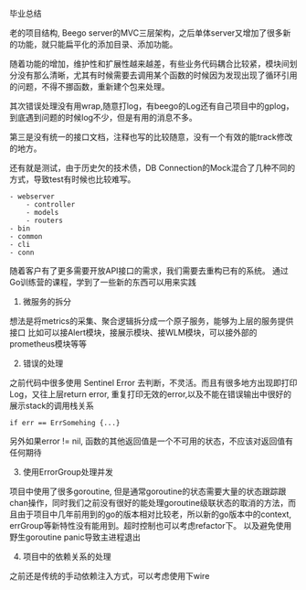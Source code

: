 毕业总结

老的项目结构, Beego server的MVC三层架构，之后单体server又增加了很多新的功能，就只能扁平化的添加目录、添加功能。

随着功能的增加，维护性和扩展性越来越差，有些业务代码耦合比较紧，模块间划分没有那么清晰，尤其有时候需要去调用某个函数的时候因为发现出现了循环引用的问题，不得不挪函数，重新建个包来处理。

其次错误处理没有用wrap,随意打log，有beego的Log还有自己项目中的gplog，到底遇到问题的时候log不少，但是有用的消息不多。

第三是没有统一的接口文档，注释也写的比较随意，没有一个有效的能track修改的地方。

还有就是测试，由于历史欠的技术债，DB Connection的Mock混合了几种不同的方式，导致test有时候也比较难写。

```
- webserver
    - controller
    - models
    - routers
- bin
- common
- cli
- conn
```
随着客户有了更多需要开放API接口的需求，我们需要去重构已有的系统。
通过Go训练营的课程，学到了一些新的东西可以用来实践
1. 微服务的拆分

想法是将metrics的采集、聚合逻辑拆分成一个原子服务，能够为上层的服务提供接口
比如可以接Alert模块，接展示模块、接WLM模块，可以接外部的prometheus模块等等

2. 错误的处理

之前代码中很多使用 Sentinel Error 去判断，不灵活。而且有很多地方出现即打印Log，又往上层return error, 重复打印无效的error,以及不能在错误输出中很好的展示stack的调用栈关系
```
if err == ErrSomehing {...}
```
另外如果error != nil, 函数的其他返回值是一个不可用的状态，不应该对返回值有任何期待

3. 使用ErrorGroup处理并发

项目中使用了很多goroutine, 但是通常goroutine的状态需要大量的状态跟踪跟chan操作，同时我们之前没有很好的能处理goroutine级联状态的取消的方法，而且由于项目中几年前用到的go的版本相对比较老，所以新的go版本中的context, errGroup等新特性没有能用到。超时控制也可以考虑refactor下。
以及避免使用野生goroutine panic导致主进程退出

4. 项目中的依赖关系的处理

之前还是传统的手动依赖注入方式，可以考虑使用下wire




